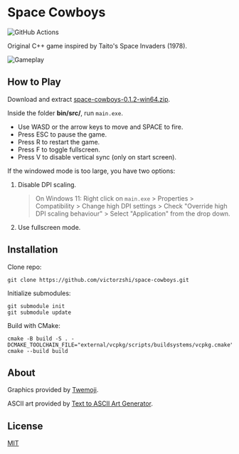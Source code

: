 # Space Cowboys

![GitHub Actions](https://github.com/victorzshi/space-cowboys/actions/workflows/github-actions.yml/badge.svg)

Original C++ game inspired by Taito's Space Invaders (1978).

![Gameplay](space-cowboys.gif)

## How to Play

Download and extract [space-cowboys-0.1.2-win64.zip](https://github.com/victorzshi/space-cowboys/releases/download/v0.1.2/space-cowboys-0.1.2-win64.zip).

Inside the folder **bin/src/**, run `main.exe`.

- Use WASD or the arrow keys to move and SPACE to fire.
- Press ESC to pause the game.
- Press R to restart the game.
- Press F to toggle fullscreen.
- Press V to disable vertical sync (only on start screen).

If the windowed mode is too large, you have two options:

1. Disable DPI scaling.
   > On Windows 11: Right click on `main.exe` > Properties > Compatibility > Change high DPI settings > Check "Override high DPI scaling behaviour" > Select "Application" from the drop down.
2. Use fullscreen mode.

## Installation

Clone repo:

```
git clone https://github.com/victorzshi/space-cowboys.git
```

Initialize submodules:

```
git submodule init
git submodule update
```

Build with CMake:

```
cmake -B build -S . -DCMAKE_TOOLCHAIN_FILE="external/vcpkg/scripts/buildsystems/vcpkg.cmake"
cmake --build build
```

## About

Graphics provided by [Twemoji](https://twemoji.twitter.com/).

ASCII art provided by [Text to ASCII Art Generator](https://patorjk.com/software/taag/).

## License

[MIT](https://choosealicense.com/licenses/mit/)
